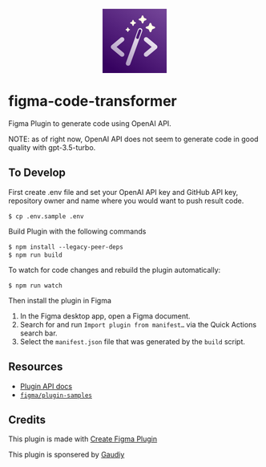 <p align="center"><img src="docs/icon.svg" align="center" alt="Figma to React logo" width="128" height="128"></p>

# figma-code-transformer

Figma Plugin to generate code using OpenAI API.

NOTE: as of right now, OpenAI API does not seem to generate code in good quality with gpt-3.5-turbo.

## To Develop

First create .env file and set your OpenAI API key and GitHub API key, repository owner and name where you would want to push result code.

```
$ cp .env.sample .env
```

Build Plugin with the following commands

```
$ npm install --legacy-peer-deps
$ npm run build
```

To watch for code changes and rebuild the plugin automatically:

```
$ npm run watch
```

Then install the plugin in Figma

1. In the Figma desktop app, open a Figma document.
2. Search for and run `Import plugin from manifest…` via the Quick Actions search bar.
3. Select the `manifest.json` file that was generated by the `build` script.

## Resources

- [Plugin API docs](https://figma.com/plugin-docs/)
- [`figma/plugin-samples`](https://github.com/figma/plugin-samples#readme)

## Credits

This plugin is made with [Create Figma Plugin](https://yuanqing.github.io/create-figma-plugin/)

This plugin is sponsered by [Gaudiy](https://gaudiy.com/)
